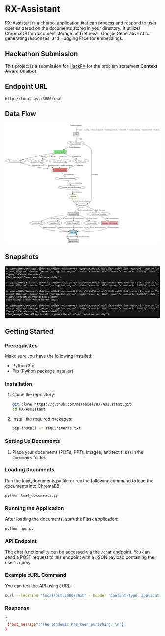 # RX-Assistant

RX-Assistant is a chatbot application that can process and respond to user queries based on the documents stored in your directory. It utilizes ChromaDB for document storage and retrieval, Google Generative AI for generating responses, and Hugging Face for embeddings.

## Hackathon Submission

This project is a submission for [HackRX](https://hackrx.in/) for the problem statement **Context Aware Chatbot**.

## Endpoint URL

```bash
http://localhost:3000/chat
```

## Data Flow
![Diagram](detailed_data_flow_diagram.png)

## Snapshots

![Diagram](image_1.jpeg)



## Getting Started

### Prerequisites

Make sure you have the following installed:

- Python 3.x
- Pip (Python package installer)

### Installation

1. Clone the repository:

   ```bash
   git clone https://github.com/msnabiel/RX-Assistant.git
   cd RX-Assistant
   ```

2. Install the required packages:

   ```bash
   pip install -r requirements.txt
   ```

### Setting Up Documents

1. Place your documents (PDFs, PPTs, images, and text files) in the `documents` folder.

### Loading Documents

Run the load_documents.py file or run the following command to load the documents into ChromaDB:

```bash
python load_documents.py
```

### Running the Application

After loading the documents, start the Flask application:

```bash
python app.py
```

### API Endpoint

The chat functionality can be accessed via the `/chat` endpoint. You can send a POST request to this endpoint with a JSON payload containing the user's query.

### Example cURL Command

You can test the API using cURL:

```bash
curl --location "localhost:3000/chat" --header "Content-Type: application/json" --header "x-user-id: 1234" --header "x-session-id: J5S7P1ZQ" --data "{\"query\":\"What is said about the pandemic?\"}"
```

### Response

```json
{
 {"bot_message":"The pandemic has been punishing. \n"}
}
```
